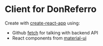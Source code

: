 # Client for DonReferro

Create with [create-react-app] using:
- Github [fetch] for talking with backend API
- React components from [material-ui]

[create-react-app]: https://github.com/facebookincubator/create-react-app
[fetch]: https://github.com/github/fetch
[material-ui]: http://www.material-ui.com/#/
